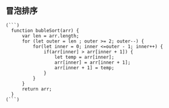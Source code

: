 ## 冒泡排序

    (```)
      function bubleSort(arr) {
          var len = arr.length;
          for (let outer = len ; outer >= 2; outer--) {
              for(let inner = 0; inner <=outer - 1; inner++) {
                  if(arr[inner] > arr[inner + 1]) {
                      let temp = arr[inner];
                      arr[inner] = arr[inner + 1];
                      arr[inner + 1] = temp;
                  }
              }
          }
          return arr;
      }
    (```)
